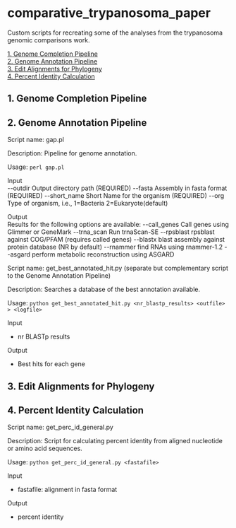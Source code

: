 # comparative_trypanosoma_paper
Custom scripts for recreating some of the analyses from the trypanosoma genomic comparisons work.

[1. Genome Completion Pipeline](#1-genome-completion-pipeline)  
[2. Genome Annotation Pipeline](#2-genome-annotation-pipeline)  
[3. Edit Alignments for Phylogeny](#3-edit-alignments-for-phylogeny)  
[4. Percent Identity Calculation](#4-percent-identity-calculation)  

## 1. Genome Completion Pipeline
## 2. Genome Annotation Pipeline

Script name: gap.pl

Description: Pipeline for genome annotation.

Usage: `perl gap.pl`

Input  
--outdir         Output directory path (REQUIRED)
--fasta          Assembly in fasta format (REQUIRED)
--short_name     Short Name for the organism (REQUIRED)
--org            Type of organism, i.e., 1=Bacteria 2=Eukaryote(default)

Output  
Results for the following options are available:
--call_genes     Call genes using Glimmer or GeneMark
--trna_scan      Run trnaScan-SE
--rpsblast       rpsblast against COG/PFAM (requires called genes)
--blastx         blast assembly against protein database (NR by default)
--rnammer        find RNAs using rnammer-1.2
--asgard         perform metabolic reconstruction using ASGARD

Script name: get_best_annotated_hit.py (separate but complementary script to the Genome Annotation Pipeline)

Description: Searches a database of the best annotation available.

Usage: `python get_best_annotated_hit.py <nr_blastp_results> <outfile> > <logfile>`

Input  
- nr BLASTp results

Output  
- Best hits for each gene

## 3. Edit Alignments for Phylogeny
## 4. Percent Identity Calculation

Script name: get_perc_id_general.py

Description: Script for calculating percent identity from aligned nucleotide or amino acid sequences.

Usage: `python get_perc_id_general.py <fastafile>`

Input  
- fastafile: alignment in fasta format

Output  
- percent identity


